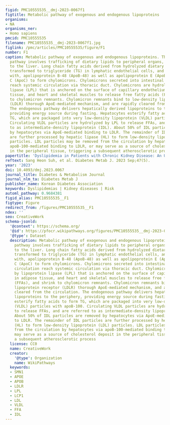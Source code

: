 ```yaml
---
figid: PMC10555535__dmj-2023-0067f1
figtitle: Metabolic pathway of exogenous and endogenous lipoproteins
organisms:
- NA
organisms_ner:
- Homo sapiens
pmcid: PMC10555535
filename: PMC10555535__dmj-2023-0067f1.jpg
figlink: /pmc/articles/PMC10555535/figure/F1
number: F1
caption: Metabolic pathway of exogenous and endogenous lipoproteins. The exogenous
  pathway involves trafficking of dietary lipids to peripheral organs, and ultimately
  to the liver. Long chain fatty acids derived from hydrolyzed dietary lipids are
  transformed to triglyceride (TG) in lymphatic endothelial cells, and are packaged
  with, apolipoprotein B-48 (ApoB-48) as well as apolipoprotein E (ApoE) and apolipoprotein
  C (ApoC) to form chylomicrons. Chylomicrons secreted into intestinal lymphatic circulation
  reach systemic circulation via thoracic duct. Chylomicrons are hydrolyzed by lipoprotein
  lipase (LPL) that is anchored on the surface of capillary endothelium in adipose
  tissue, and heart and skeletal muscles to release free fatty acids (FFAs), and shrink
  to chylomicron remnants. Chylomicron remnants bind to low-density lipoprotein receptor
  (LDLR) thorough ApoE-mediated mechanism, and are rapidly cleared from the circulation.
  The endogenous pathway delivers hepatically derived lipoproteins to the periphery,
  providing energy source during fasting. Hepatocytes esterify fatty acids to form
  TG, which are packaged into very low-density lipoprotein (VLDL) particles with apoB-100.
  Circulating VLDL particles are hydrolyzed by LPL to release FFAs, and are referred
  to as intermediate-density lipoprotein (IDL). About 50% of IDL particles are removed
  by hepatocytes via ApoE-mediated binding to LDLR. The remainder of IDL particles
  are further processed by hepatic lipase (HL) to form low-density lipoprotein (LDL)
  particles. LDL particles may be removed from the circulation by hepatocytes via
  apoB-100-mediated binding to LDLR, or may serve as a source of cholesterol deposit
  in the peripheral tissue, triggering a subsequent atherosclerotic process
papertitle: 'Dyslipidemia in Patients with Chronic Kidney Disease: An Updated Overview'
reftext: Sang Heon Suh, et al. Diabetes Metab J. 2023 Sep;47(5).
year: '2023'
doi: 10.4093/dmj.2023.0067
journal_title: Diabetes & Metabolism Journal
journal_nlm_ta: Diabetes Metab J
publisher_name: Korean Diabetes Association
keywords: Dyslipidemias | Kidney diseases | Risk
automl_pathway: 0.9684381
figid_alias: PMC10555535__F1
figtype: Figure
redirect_from: /figures/PMC10555535__F1
ndex: ''
seo: CreativeWork
schema-jsonld:
  '@context': https://schema.org/
  '@id': https://pfocr.wikipathways.org/figures/PMC10555535__dmj-2023-0067f1.html
  '@type': Dataset
  description: Metabolic pathway of exogenous and endogenous lipoproteins. The exogenous
    pathway involves trafficking of dietary lipids to peripheral organs, and ultimately
    to the liver. Long chain fatty acids derived from hydrolyzed dietary lipids are
    transformed to triglyceride (TG) in lymphatic endothelial cells, and are packaged
    with, apolipoprotein B-48 (ApoB-48) as well as apolipoprotein E (ApoE) and apolipoprotein
    C (ApoC) to form chylomicrons. Chylomicrons secreted into intestinal lymphatic
    circulation reach systemic circulation via thoracic duct. Chylomicrons are hydrolyzed
    by lipoprotein lipase (LPL) that is anchored on the surface of capillary endothelium
    in adipose tissue, and heart and skeletal muscles to release free fatty acids
    (FFAs), and shrink to chylomicron remnants. Chylomicron remnants bind to low-density
    lipoprotein receptor (LDLR) thorough ApoE-mediated mechanism, and are rapidly
    cleared from the circulation. The endogenous pathway delivers hepatically derived
    lipoproteins to the periphery, providing energy source during fasting. Hepatocytes
    esterify fatty acids to form TG, which are packaged into very low-density lipoprotein
    (VLDL) particles with apoB-100. Circulating VLDL particles are hydrolyzed by LPL
    to release FFAs, and are referred to as intermediate-density lipoprotein (IDL).
    About 50% of IDL particles are removed by hepatocytes via ApoE-mediated binding
    to LDLR. The remainder of IDL particles are further processed by hepatic lipase
    (HL) to form low-density lipoprotein (LDL) particles. LDL particles may be removed
    from the circulation by hepatocytes via apoB-100-mediated binding to LDLR, or
    may serve as a source of cholesterol deposit in the peripheral tissue, triggering
    a subsequent atherosclerotic process
  license: CC0
  name: CreativeWork
  creator:
    '@type': Organization
    name: WikiPathways
  keywords:
  - SMN1
  - APOE
  - APOB
  - LDLR
  - LPL
  - LCP1
  - LDL
  - VLDL
  - FFA
  - IDL
---
```

